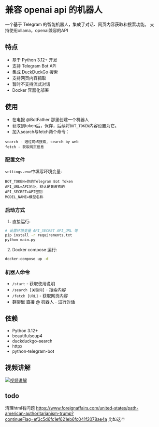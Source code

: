 # 兼容 openai api 的机器人

一个基于 Telegram 的智能机器人，集成了对话、网页内容获取和搜索功能。
支持使用ollama，openai兼容的API

## 特点

- 基于 Python 3.12+ 开发
- 支持 Telegram Bot API
- 集成 DuckDuckGo 搜索
- 支持网页内容抓取
- 暂时不支持流式对话
- Docker 容器化部署

## 使用

- 在电报 @BotFather 那里创建一个机器人
- 获取到token后，保存，后续将`BOT_TOKEN`内容设置为它。
- 加入search与fetch两个命令：
```
search - 通过网络搜索, search by web
fetch - 获取网页信息
```


### 配置文件

`settings.env`中填写环境变量:

```env
BOT_TOKEN=你的Telegram Bot Token
API_URL=API地址，默认是黄皮衣的
API_SECRET=API密钥
MODEL_NAME=模型名称
```

### 启动方式

1. 直接运行:

```bash
# 设置环境变量 API_SECRET API_URL 等
pip install -r requirements.txt
python main.py
```

2. Docker compose 运行:

```bash
docker-compose up -d
```

### 机器人命令

- `/start` - 获取使用说明
- `/search [关键词]` - 搜索内容
- `/fetch [URL]` - 获取网页内容
- 群聊里 直接 @ 机器人 - 进行对话

## 依赖

- Python 3.12+
- beautifulsoup4
- duckduckgo-search
- httpx
- python-telegram-bot

## 视频讲解
[![视频讲解](https://img.youtube.com/vi/E5CH3p9w8UU/0.jpg)](https://www.youtube.com/watch?v=E5CH3p9w8UU)


## todo

清理html有问题 https://www.foreignaffairs.com/united-states/path-american-authoritarianism-trump?continueFlag=ef3c5d6fc1ef621eb6fc041f2078ae4a 比如这个
